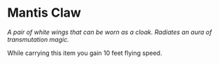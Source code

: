 # Mantis Claw

*A pair of white wings that can be worn as a cloak. Radiates an aura of transmutation magic.*

While carrying this item you gain 10 feet flying speed.
